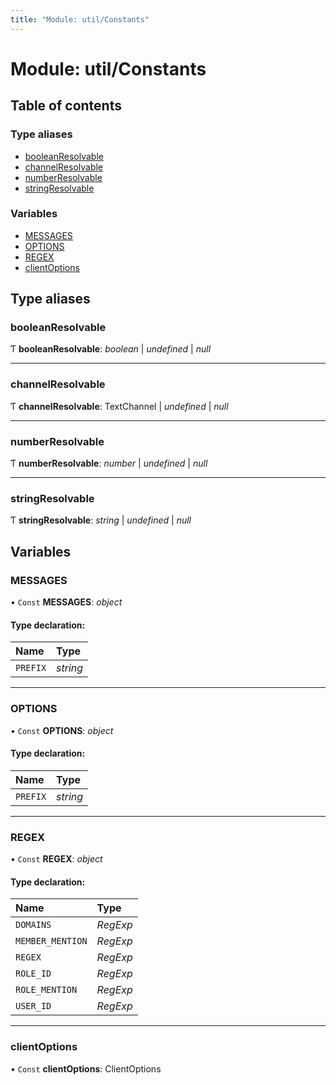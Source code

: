 ```yaml
---
title: "Module: util/Constants"
---
```


# Module: util/Constants

## Table of contents

### Type aliases

- [booleanResolvable](util_constants.md#booleanresolvable)
- [channelResolvable](util_constants.md#channelresolvable)
- [numberResolvable](util_constants.md#numberresolvable)
- [stringResolvable](util_constants.md#stringresolvable)

### Variables

- [MESSAGES](util_constants.md#messages)
- [OPTIONS](util_constants.md#options)
- [REGEX](util_constants.md#regex)
- [clientOptions](util_constants.md#clientoptions)

## Type aliases

### booleanResolvable

Ƭ **booleanResolvable**: *boolean* \| *undefined* \| *null*

___

### channelResolvable

Ƭ **channelResolvable**: TextChannel \| *undefined* \| *null*

___

### numberResolvable

Ƭ **numberResolvable**: *number* \| *undefined* \| *null*

___

### stringResolvable

Ƭ **stringResolvable**: *string* \| *undefined* \| *null*

## Variables

### MESSAGES

• `Const` **MESSAGES**: *object*

#### Type declaration:

Name | Type |
:------ | :------ |
`PREFIX` | *string* |

___

### OPTIONS

• `Const` **OPTIONS**: *object*

#### Type declaration:

Name | Type |
:------ | :------ |
`PREFIX` | *string* |

___

### REGEX

• `Const` **REGEX**: *object*

#### Type declaration:

Name | Type |
:------ | :------ |
`DOMAINS` | *RegExp* |
`MEMBER_MENTION` | *RegExp* |
`REGEX` | *RegExp* |
`ROLE_ID` | *RegExp* |
`ROLE_MENTION` | *RegExp* |
`USER_ID` | *RegExp* |

___

### clientOptions

• `Const` **clientOptions**: ClientOptions
